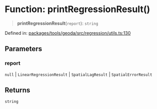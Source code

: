 # Function: printRegressionResult()

> **printRegressionResult**(`report`): `string`

Defined in: [packages/tools/geoda/src/regression/utils.ts:130](https://github.com/GeoDaCenter/openassistant/blob/0a6a7e7306d75a25dc968b3117f04cb7bd613bec/packages/tools/geoda/src/regression/utils.ts#L130)

## Parameters

### report

`null` | `LinearRegressionResult` | `SpatialLagResult` | `SpatialErrorResult`

## Returns

`string`
